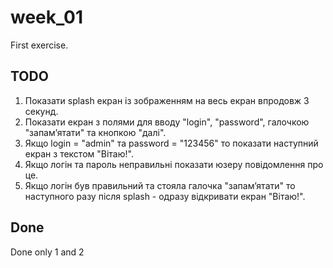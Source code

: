 # week_01

First exercise.


## TODO

1. Показати splash екран із зображенням на весь екран впродовж 3 секунд. 
2. Показати екран з полями для вводу "login", "password", галочкою "запамʼятати" та кнопкою    "далі".
3. Якщо login = "admin" та password = "123456" то показати наступний екран з текстом "Вітаю!".
4. Якщо логін та пароль неправильні показати юзеру повідомлення про це.
5. Якщо логін був правильний та стояла галочка "запамʼятати" то наступного разу після splash - одразу відкривати екран "Вітаю!".

## Done

Done only 1 and 2
